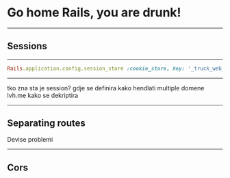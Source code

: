# Go home Rails, you are drunk!

---

## Sessions

---

```ruby
Rails.application.config.session_store :cookie_store, key: '_truck_web_session'

```

---

tko zna sta je session?
gdje se definira
kako hendlati multiple domene
lvh.me
kako se dekriptira

---

## Separating routes
Devise problemi

---

## Cors
